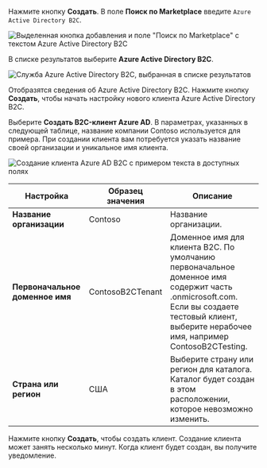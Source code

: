 Нажмите кнопку **Создать**. В поле **Поиск по Marketplace** введите `Azure Active Directory B2C`.

![Выделенная кнопка добавления и поле "Поиск по Marketplace" с текстом Azure Active Directory B2C](./media/active-directory-b2c-create-tenant/find-azure-ad-b2c.png)

В списке результатов выберите **Azure Active Directory B2C**.

![Служба Azure Active Directory B2C, выбранная в списке результатов](./media/active-directory-b2c-create-tenant/find-azure-ad-b2c-result.png)

Отобразятся сведения об Azure Active Directory B2C. Нажмите кнопку **Создать**, чтобы начать настройку нового клиента Azure Active Directory B2C.

Выберите **Создать B2C-клиент Azure AD**. В параметрах, указанных в следующей таблице, название компании Contoso используется для примера. При создании клиента вам потребуется указать название своей организации и уникальное имя клиента.  

![Создание клиента Azure AD B2C с примером текста в доступных полях](./media/active-directory-b2c-create-tenant/create-new-b2c-tenant.png)

| Настройка      | Образец значения  | Описание                                        |
| ------------ | ------- | -------------------------------------------------- |
| **Название организации** | Contoso | Название организации. | 
| **Первоначальное доменное имя** |  ContosoB2CTenant | Доменное имя для клиента B2C. По умолчанию первоначальное доменное имя содержит часть .onmicrosoft.com. Если вы создаете тестовый клиент, выберите нерабочее имя, например ContosoB2CTesting. |
| **Страна или регион** | США | Выберите страну или регион для каталога. Каталог будет создан в этом расположении, которое невозможно изменить.  |

Нажмите кнопку **Создать**, чтобы создать клиент. Создание клиента может занять несколько минут. Когда клиент будет создан, вы получите уведомление.